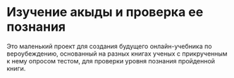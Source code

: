 # Изучение акыды и проверка ее познания 
Это маленький проект для создания будущего онлайн-учебника по вероубеждению,
основанный на разных книгах ученых с прикрученным к нему опросом тестом, для проверки уровня познания пройденной книги.
